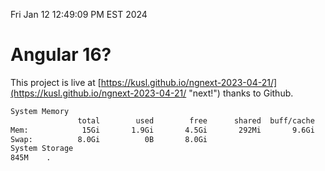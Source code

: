 Fri Jan 12 12:49:09 PM EST 2024

# Angular 16?


This project is live at [https://kusl.github.io/ngnext-2023-04-21/](https://kusl.github.io/ngnext-2023-04-21/ "next!") thanks to Github.

```bash
System Memory
               total        used        free      shared  buff/cache   available
Mem:            15Gi       1.9Gi       4.5Gi       292Mi       9.6Gi        13Gi
Swap:          8.0Gi          0B       8.0Gi
System Storage
845M	.
```
```bash
